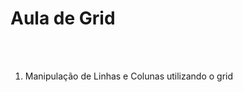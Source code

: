 <h1>Aula de Grid </h1><br><br>
<ol>
<li>Manipulação de Linhas e Colunas utilizando o grid </li>
</ol>